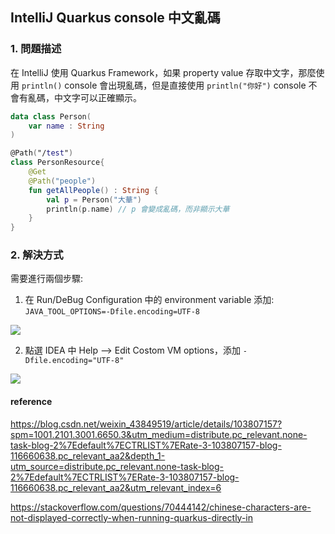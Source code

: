 ## IntelliJ Quarkus console 中文亂碼
### 1. 問題描述
在 IntelliJ 使用 Quarkus Framework，如果 property value 存取中文字，那麼使用 ``println()``
console 會出現亂碼，但是直接使用 ``println("你好")`` console 不會有亂碼，中文字可以正確顯示。
```kotlin
data class Person(
    var name : String
)

@Path("/test")
class PersonResource{
    @Get
    @Path("people")
    fun getAllPeople() : String {
        val p = Person("大華")
        println(p.name) // p 會變成亂碼，而非顯示大華
    }
}
```
### 2. 解決方式
需要進行兩個步驟:
1. 在 Run/DeBug Configuration 中的 environment variable 添加: ``JAVA_TOOL_OPTIONS=-Dfile.encoding=UTF-8``
<img src="https://i.stack.imgur.com/MGzSq.png">

2. 點選 IDEA 中 Help --> Edit Costom VM options，添加 ``-Dfile.encoding="UTF-8"``
<img src="https://img-blog.csdnimg.cn/2020010216495597.png?x-oss-process=image/watermark,type_ZmFuZ3poZW5naGVpdGk,shadow_10,text_aHR0cHM6Ly9ibG9nLmNzZG4ubmV0L3dlaXhpbl80Mzg0OTUxOQ==,size_16,color_FFFFFF,t_70">


#### reference
https://blog.csdn.net/weixin_43849519/article/details/103807157?spm=1001.2101.3001.6650.3&utm_medium=distribute.pc_relevant.none-task-blog-2%7Edefault%7ECTRLIST%7ERate-3-103807157-blog-116660638.pc_relevant_aa2&depth_1-utm_source=distribute.pc_relevant.none-task-blog-2%7Edefault%7ECTRLIST%7ERate-3-103807157-blog-116660638.pc_relevant_aa2&utm_relevant_index=6

https://stackoverflow.com/questions/70444142/chinese-characters-are-not-displayed-correctly-when-running-quarkus-directly-in